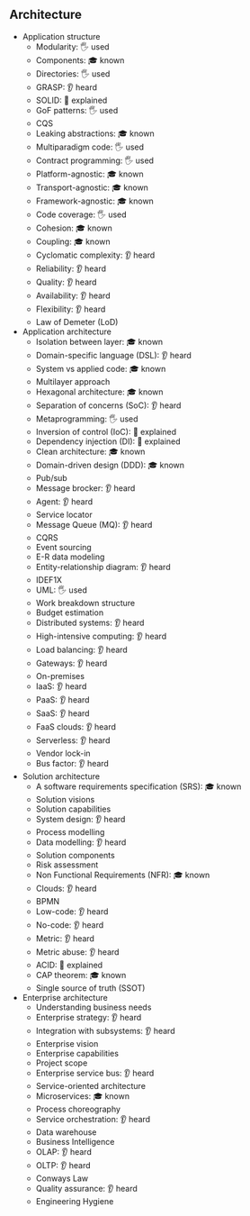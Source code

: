 ## Architecture

- Application structure
  - Modularity: 🖐️ used
  - Components: 🎓 known
  - Directories: 🖐️ used
  - GRASP: 👂 heard
  - SOLID: 🙋 explained
  - GoF patterns: 🖐️ used
  - CQS
  - Leaking abstractions: 🎓 known
  - Multiparadigm code: 🖐️ used
  - Contract programming: 🖐️ used
  - Platform-agnostic: 🎓 known
  - Transport-agnostic: 🎓 known
  - Framework-agnostic: 🎓 known
  - Code coverage: 🖐️ used
  - Cohesion: 🎓 known
  - Coupling: 🎓 known
  - Cyclomatic complexity: 👂 heard
  - Reliability: 👂 heard
  - Quality: 👂 heard
  - Availability: 👂 heard
  - Flexibility: 👂 heard
  - Law of Demeter (LoD)
- Application architecture
  - Isolation between layer: 🎓 known
  - Domain-specific language (DSL): 👂 heard
  - System vs applied code: 🎓 known
  - Multilayer approach
  - Hexagonal architecture: 🎓 known
  - Separation of concerns (SoC): 👂 heard
  - Metaprogramming: 🖐️ used
  - Inversion of control (IoC): 🙋 explained
  - Dependency injection (DI): 🙋 explained
  - Clean architecture: 🎓 known
  - Domain-driven design (DDD): 🎓 known
  - Pub/sub
  - Message brocker: 👂 heard
  - Agent: 👂 heard
  - Service locator
  - Message Queue (MQ): 👂 heard
  - CQRS
  - Event sourcing
  - E-R data modeling
  - Entity-relationship diagram: 👂 heard
  - IDEF1X
  - UML: 🖐️ used
  - Work breakdown structure
  - Budget estimation
  - Distributed systems: 👂 heard
  - High-intensive computing: 👂 heard
  - Load balancing: 👂 heard
  - Gateways: 👂 heard
  - On-premises
  - IaaS: 👂 heard
  - PaaS: 👂 heard
  - SaaS: 👂 heard
  - FaaS clouds: 👂 heard
  - Serverless: 👂 heard
  - Vendor lock-in
  - Bus factor: 👂 heard
- Solution architecture
  - A software requirements specification (SRS): 🎓 known
  - Solution visions
  - Solution capabilities
  - System design: 👂 heard
  - Process modelling
  - Data modelling: 👂 heard
  - Solution components
  - Risk assessment
  - Non Functional Requirements (NFR): 🎓 known
  - Clouds: 👂 heard
  - BPMN
  - Low-code: 👂 heard
  - No-code: 👂 heard
  - Metric: 👂 heard
  - Metric abuse: 👂 heard
  - ACID: 🙋 explained
  - CAP theorem: 🎓 known
  - Single source of truth (SSOT)
- Enterprise architecture
  - Understanding business needs
  - Enterprise strategy: 👂 heard
  - Integration with subsystems: 👂 heard
  - Enterprise vision
  - Enterprise capabilities
  - Project scope
  - Enterprise service bus: 👂 heard
  - Service-oriented architecture
  - Microservices: 🎓 known
  - Process choreography
  - Service orchestration: 👂 heard
  - Data warehouse
  - Business Intelligence
  - OLAP: 👂 heard
  - OLTP: 👂 heard
  - Conways Law
  - Quality assurance: 👂 heard
  - Engineering Hygiene
